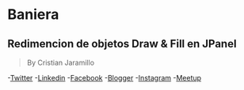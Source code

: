 Baniera
=======

Redimencion de objetos Draw &amp; Fill en JPanel
---
>By Cristian Jaramillo 

-[Twitter](https://twitter.com/CristianOmarJar)
-[Linkedin](https://www.linkedin.com/in/CristianOmarJar)
-[Facebook](https://www.facebook.com/CristianOmarJar)
-[Blogger](http://CristianOmarJaramillo.blogspot.mx/)
-[Instagram](http://instagram.com/CristianOmarJar)
-[Meetup](http://www.meetup.com/members/134442142/)
